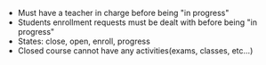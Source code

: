 * Must have a teacher in charge before being "in progress"
* Students enrollment requests must be dealt with before being "in progress"
* States: close, open, enroll, progress
* Closed course cannot have any activities(exams, classes, etc...) 